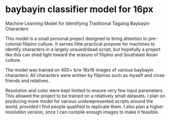 # baybayin classifier model for 16px
 Machine Learning Model for Identifying Traditional Tagalog Baybayin Characters

This model is a small personal project designed to bring attention to pre-colonial
filipino culture. It serves little practical purpose for machines to identify characters
in a largely unsued/dead script, but hopefully a project like this can shed light toward
the erasure of filipino and Southeast Asian culture.

The model was trained on 400+ b/w 16x16 images of various baybayin characters. All
characters were written by filipinos such as myself and close friends and relatives.

Resolution and color were kept limited to ensure very few input parameters. This
allowed the project to be trained on a relatively small datasets. I plan on producing
more model for various underepresented scripts around the world, provided I find people
qualified to replicate them. I also plan a higher resolution version, once I can compile
enough images to make it feasible.
